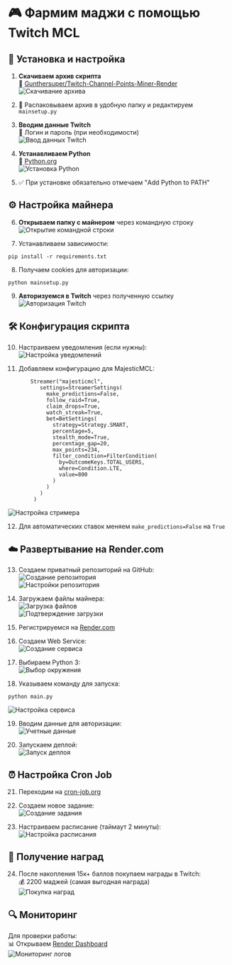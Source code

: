 # 🎮 Фармим маджи с помощью Twitch MCL

## 🔧 Установка и настройка

1. **Скачиваем архив скрипта**  
🔗 [Gunthersuper/Twitch-Channel-Points-Miner-Render](https://github.com/Gunthersuper/Twitch-Channel-Points-Miner-Render)  
![Скачивание архива](https://drive.google.com/uc?export=view&id=15DmKrSUYUgNZHNs4FpDvF6jg8wJ0OfHT)

2. 📁 Распаковываем архив в удобную папку и редактируем `mainsetup.py`

3. **Вводим данные Twitch**  
🔑 Логин и пароль (при необходимости)  
![Ввод данных Twitch](https://drive.google.com/uc?export=view&id=1w1-8qXz7hBh3CYtoXDVf-sr5uk--6Z6f)

4. **Устанавливаем Python**  
🐍 [Python.org](https://www.python.org/downloads/)  
![Установка Python](https://drive.google.com/uc?export=view&id=1KqDScUUPZJw925WVPFOssvZ6ajiUj7JH)

5. ✅ При установке обязательно отмечаем "Add Python to PATH"

## ⚙️ Настройка майнера

6. **Открываем папку с майнером** через командную строку  
![Открытие командной строки](https://drive.google.com/uc?export=view&id=1W9pi1V5OrU1TcI0Z2woMk8kTVQ7ixxZj)

7. Устанавливаем зависимости:
```
pip install -r requirements.txt
```

8. Получаем cookies для авторизации:
```
python mainsetup.py
```

9. **Авторизуемся в Twitch** через полученную ссылку  
![Авторизация Twitch](https://drive.google.com/uc?export=view&id=1j7Y937FohYK7QCH0ql1Wb-0tPPikPqDu)

## 🛠 Конфигурация скрипта

10. Настраиваем уведомления (если нужны):  
![Настройка уведомлений](https://drive.google.com/uc?export=view&id=1lTTP_NMT3b4tfwKr9nVTGmUzWTRsob_d)

11. Добавляем конфигурацию для MajesticMCL:
```
       Streamer("majesticmcl", 
          settings=StreamerSettings(
            make_predictions=False,
            follow_raid=True,
            claim_drops=True,
            watch_streak=True,
            bet=BetSettings(
              strategy=Strategy.SMART,
              percentage=5,
              stealth_mode=True,
              percentage_gap=20,
              max_points=234,
              filter_condition=FilterCondition(
                by=OutcomeKeys.TOTAL_USERS,
                where=Condition.LTE,
                value=800
              )
            )
          )
        )
```
![Настройка стримера](https://drive.google.com/uc?export=view&id=14M99pesUSnC8oHVLV0vrPHWeEOL_mO8H)

12. Для автоматических ставок меняем `make_predictions=False` на `True`

## ☁️ Развертывание на Render.com

13. Создаем приватный репозиторий на GitHub:  
![Создание репозитория](https://drive.google.com/uc?export=view&id=1V8yNpA_clw9OHfv_LJNDHwowel_o_CqU)  
![Настройки репозитория](https://drive.google.com/uc?export=view&id=1hFYONMax9t5d-qlSTRE53xBuQug3YohI)

14. Загружаем файлы майнера:  
![Загрузка файлов](https://drive.google.com/uc?export=view&id=1GQvJsp0xysuOHTC-QVueeemhHL2oz2VN)  
![Подтверждение загрузки](https://drive.google.com/uc?export=view&id=1Pc8CK8o1fnJUm1yNythLjfnqveVIIdv2)

15. Регистрируемся на [Render.com](https://render.com)

16. Создаем Web Service:  
![Создание сервиса](https://drive.google.com/uc?export=view&id=18efAROz9rOEP4peKejWCH1He40RXIDhx)

17. Выбираем Python 3:  
![Выбор окружения](https://drive.google.com/uc?export=view&id=1T7aw15EYEPWdjo26HLsYT8aUMNQRytqA)

18. Указываем команду для запуска:
```
python main.py
```
![Настройка сервиса](https://drive.google.com/uc?export=view&id=1F_F_AOikOhDNgWE9Os0pYcx7yKzJ7vRo)

19. Вводим данные для авторизации:  
![Учетные данные](https://drive.google.com/uc?export=view&id=1aNm2Otc5cNiQ0xwHVdy7V1LaACmVhjqB)

20. Запускаем деплой:  
![Запуск деплоя](https://drive.google.com/uc?export=view&id=1Si-kk4bjNb2XgpLSdtfasjswcOEJmh7D)

## ⏰ Настройка Cron Job

21. Переходим на [cron-job.org](https://cron-job.org)

22. Создаем новое задание:  
![Создание задания](https://drive.google.com/uc?export=view&id=1QG4dkEhlFD_6hNeSmfwWiTpOqF9Sv7XR)

23. Настраиваем расписание (таймаут 2 минуты):  
![Настройка расписания](https://drive.google.com/uc?export=view&id=1y_3qUVKnJ2Eo7NQORCYTnHQyDJQX33p3)

## 🎁 Получение наград

24. После накопления 15к+ баллов покупаем награды в Twitch:  
💰 2200 маджей (самая выгодная награда)  
![Покупка наград](https://drive.google.com/uc?export=view&id=1_rd09JIG5uEKVa37fw0vaCMfPUlAe_hu)

## 🔍 Мониторинг

Для проверки работы:  
📊 Открываем [Render Dashboard](https://dashboard.render.com)  
![Мониторинг логов](https://drive.google.com/uc?export=view&id=1aYDyJAtv9BHXL-KnIR3uP8CTqutQYadY)

